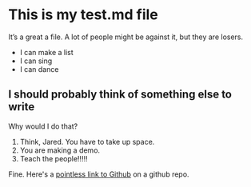 # This is my test.md file

It’s a great a file. A lot of people might be against it, but they are losers.

- I can make a list
- I can sing
- I can dance

## I should probably think of something else to write

Why would I do that? 

1. Think, Jared. You have to take up space.
2. You are making a demo.
3. Teach the people!!!!!

Fine. Here's a [pointless link to Github](https://githhub.com) on a github repo.
